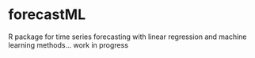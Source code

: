# forecastML
R package for time series forecasting with linear regression and machine learning methods... work in progress
